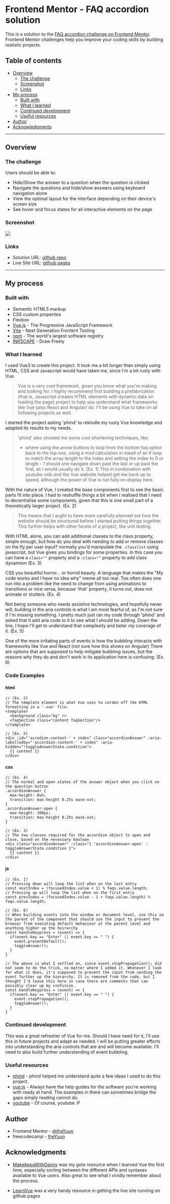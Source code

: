 # Frontend Mentor - FAQ accordion solution

This is a solution to the [FAQ accordion challenge on Frontend Mentor](https://www.frontendmentor.io/challenges/faq-accordion-wyfFdeBwBz). Frontend Mentor challenges help you improve your coding skills by building realistic projects. 

## Table of contents

- [Overview](#overview)
  - [The challenge](#the-challenge)
  - [Screenshot](#screenshot)
  - [Links](#links)
- [My process](#my-process)
  - [Built with](#built-with)
  - [What I learned](#what-i-learned)
  - [Continued development](#continued-development)
  - [Useful resources](#useful-resources)
- [Author](#author)
- [Acknowledgments](#acknowledgments)
---
## Overview

### The challenge

Users should be able to:

- Hide/Show the answer to a question when the question is clicked
- Navigate the questions and hide/show answers using keyboard navigation alone
- View the optimal layout for the interface depending on their device's screen size
- See hover and focus states for all interactive elements on the page

### Screenshot

![](./screenshot.jpg)

### Links

- Solution URL: [github repo](https://github.com/theYuun/fem_faq-accordion.git)
- Live Site URL: [github pages](https://theyuun.github.io/fem_faq-accordion/)
---
## My process

### Built with

- Semantic HTML5 markup
- CSS custom properties
- Flexbox
- [Vue.js](https://vuejs.org) - The Progressive JavaScript Framework
- [Vite](https://vitejs.dev/) - Next Generation Frontent Tooling
- [npm](npmjs.com) - The world's largest software registry
- [INKSCAPE](https://inkscape.org/) - Draw Freely

### What I learned

I used Vue3 to create this project. It took me a bit longer than simply using HTML, CSS and Javascript would have taken me, since I'm a bit rusty with Vue.
> Vue is a very cool framework, given you know what you're making and looking for. I highly recommend first building a prefabrication (that is, Javascript creates HTML elements with dynamic data on loading the page) project to help you understand what frameworks like Vue (also React and Angular) do. I'll be using Vue to take on all following projects as well.

I started the project asking 'phind' to rekindle my rusty Vue knowledge and adapted its results to my needs.
> 'phind' also showed me some cool shortening techniques, like:
> - where using the arrow buttons to loop from the bottom faq option back to the top one, using a mod calculation in stead of an if loop to match the array length to the index and setting the index to 0 or length - 1 should one navigate down past the last or up past the first, as I would usually do it. (Ex. 1)
>This in combination with youtube vids and the Vue website helped get me back up to speed, although the power of Vue is not fully on display here.

With the nature of Vue, I created the base components first to see the basic parts fit into place. I had to reshuffle things a bit when I realised that I need to decentralise some components, given that this is one small part of a theoretically larger project. (Ex. 2)
> This means that I aught to have more carefully planned out how the website should be structured before I started putting things together.
> This further helps with other facets of a project, like unit testing.

With HTML alone, you can add additional classes to the class property, simple enough, but how do you deal with needing to add or remove classes on the fly per user input? normally you'd manipulate the ```.classlist``` using javascript, but Vue gives you bindings for some properties. In this case you can have a ```class=""``` property and a ```:class=""``` property to add class dynamism (Ex. 3)

CSS you beautiful horror... or horrid beauty. A language that makes the "My code works and I have no idea why" meme all too real.
Too often does one run into a problem like the need to change from using animations to transitions or vice versa, because 'that' property, it turns out, does not animate or stutters. (Ex. 4)

Not being someone who needs assistive technologies, and hopefully never will, building in the aria controls is what I am most fearful of, as I'm not sure if I'm missing something. I pretty much just ran my code through 'phind' and asked that it add aria code to it to see what I should be adding. Down the line, I hope I'll get to understand that complexity and beter my coverage of it. (Ex. 5)

One of the more irritating parts of events is how the bubbling interacts with frameworks like Vue and React (not sure how this shows on Angular)
There are options that are supposed to help mitigate bubbling issues, but the reasons why they do and don't work in its application here is confusing. (Ex. 6)


### Code Examples

#### html
```
// (Ex. 2)
// The template element is what Vue uses to cordon off the HTML formatting in a '.vue' file.
<template>
  <background class="bg" />
  <faqSection class="content faqSection"/>
</template>
```
```
// (Ex. 5)
<div :id="'accodion-content-' + index" class="accordionAnswer" :aria-labelledby="'accordion-content-' + index" :aria-hidden="!toggleAnswerState.condition">
  {{ content }}
</div>
```
#### css
```
// (Ex. 4)
// The normal and open states of the answer object when you click on the question button
.accordionAnswer {
  max-height: 0vh;
  transition: max-height 0.25s ease-out;
}
.accordionAnswer-open {
  max-height: 200px;
  transition: max-height 0.25s ease-out;
}
```
```
// (Ex. 3)
// The two classes required for the accordion object to open and close, based on the necessary boolean
<div class="accordionAnswer" :class="{ 'accordionAnswer-open' : toggleAnswerState.condition }">
  {{ content }}
</div>
```
#### js
```
// (Ex. 1)
// Pressing down will loop the list when on the last entry
const nextIndex = (focusedIndex.value + 1) % faqs.value.length;
// Pressing up will loop the list when on the first entry
const prevIndex = (focusedIndex.value - 1 + faqs.value.length) % faqs.value.length;
```
```
// (Ex. 6)
// When building events into the window or document level, use this on the parent of the component that should use the input to prevent the browser from executing default behaviour at the parent level and anything higher up the heirarchy
const handleKeypress = (event) => {
  if(event.key == "Enter" || event.key == " ") {
    event.preventDefault();
    toggleAnswer();
  }
}
```
```
// The above is what I settled on, since event.stopPropagation(); did not seem to do the trick, no matter where I added it. Whenever I look for what it does, it's supposed to prevent the input from sending the event further up the hierarchy. It is removed from the code, but I thought I'd leave this here in case there are comments that can possibly clear up my confusion.
const handleKeypress = (event) => {
  if(event.key == "Enter" || event.key == " ") {
    event.stopPropagation();
    toggleAnswer();
  }
}
```

### Continued development

This was a great refresher of Vue for me. Should I have need for it, I'll use this in future projects and adapt as needed.
I will be putting greater efforts into understanding the aria controls that are and will become available.
I'll need to also build further understanding of event bubbling.

### Useful resources

- [phind](https://www.phind.com/search?home=true) - phind helped me understand quite a few ideas I used to do this project.
- [vue.js](https://vuejs.org/guide/quick-start.html) - Always have the help guides for the software you're working with ready at hand. The examples in there can sometimes bridge the gaps simply reading cannot do.
- [youtube](https://www.youtube.com) - Of course, youtube :P

## Author

- Frontend Mentor - [@theYuun](https://www.frontendmentor.io/profile/theYuun)
- freecodecamp - [theYuun](https://www.freecodecamp.org/theYuun)

## Acknowledgments

- [MakeAppsWithDanny](https://www.youtube.com/@MakeAppswithDanny) was my goto resource when I learned Vue the first time, especially sorting between the different APIs and syntaxes available to Vue users. Also great to see what I vividly remember about the process.

- [LearnVue](https://www.youtube.com/watch?v=yo2bMGnIKE8) was a very handy resource in getting the live site running on github pages
